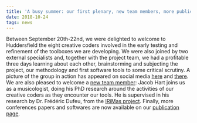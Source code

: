 ```yaml
---
title: 'A busy summer: our first plenary, new team members, more publications and softwares'
date: 2018-10-24
tags: news
---
```


Between September 20th-22nd, we were delighted to welcome to Huddersfield the eight creative coders involved in the early testing and refinement of the toolboxes we are developing. We were also joined by two external specialists and, together with the project team, we had a profitable three days learning about each other, brainstorming and subjecting the project, our methodology and first software tools to some critical scrutiny. A picture of the group in action has appeared on social media [here](https://www.facebook.com/flucoma/photos/rpp.1913576528875805/2253314621568659/) and [there](https://twitter.com/flucoma/status/1043873538074120195). We are also pleased to welcome a [new team member](/#people): Jacob Hart joins us as a musicologist, doing his PhD research around the activities of our creative coders as they encounter our tools. He is supervised in his research by Dr. Frédéric Dufeu, from the [IRiMas project](https://research.hud.ac.uk/institutes-centres/irimas/). Finally, more conferences papers and softwares are now available on our [publication page](/publications). 
